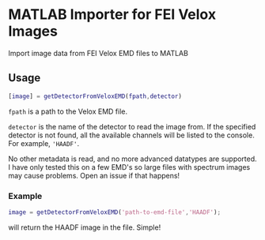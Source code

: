 # MATLAB Importer for FEI Velox Images
Import image data from FEI Velox EMD files to MATLAB

## Usage
```matlab
[image] = getDetectorFromVeloxEMD(fpath,detector)
```
`fpath` is a path to the Velox EMD file.


`detector` is the name of the detector to read the image from. If the specified detector is not found, all the available channels will be listed to the console. For example, `'HAADF'`.


No other metadata is read, and no more advanced datatypes are supported. I have only tested this on a few EMD's so large files with spectrum images may cause problems. Open an issue if that happens!

### Example
```matlab
image = getDetectorFromVeloxEMD('path-to-emd-file','HAADF');
```
will return the HAADF image in the file. Simple!
